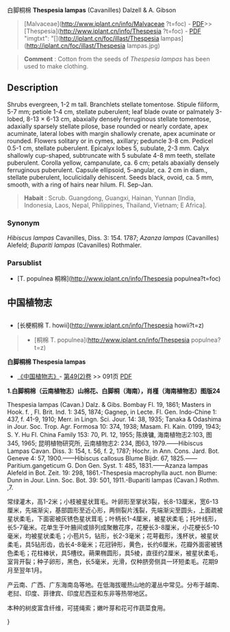 白脚桐棉 **Thespesia lampas** (Cavanilles) Dalzell & A. Gibson

> [Malvaceae](http://www.iplant.cn/info/Malvaceae ?t=foc) - [PDF](http://iplant.cn/foc/pdf/Malvaceae.pdf)>>[Thespesia](http://www.iplant.cn/info/Thespesia ?t=foc) - [PDF](http://www.iplant.cn/foc/pdf/Thespesia.pdf)
  "imgtxt": "[](http://iplant.cn/foc/illast/Thespesia lampas](http://iplant.cn/foc/illast/Thespesia lampas.jpg)

> **Comment** : 
> Cotton from the seeds of *Thespesia lampas* has been used to make clothing.

## Description

Shrubs evergreen, 1-2 m tall. Branchlets stellate tomentose. Stipule filiform, 5-7 mm; petiole 1-4 cm, stellate puberulent; leaf blade ovate or palmately 3-lobed, 8-13 × 6-13 cm, abaxially densely ferruginous stellate tomentose, adaxially sparsely stellate pilose, base rounded or nearly cordate, apex acuminate, lateral lobes with margin shallowly crenate, apex acuminate or rounded. Flowers solitary or in cymes, axillary; peduncle 3-8 cm. Pedicel 0.5-1 cm, stellate puberulent. Epicalyx lobes 5, subulate, 2-3 mm. Calyx shallowly cup-shaped, subtruncate with 5 subulate 4-8 mm teeth, stellate puberulent. Corolla yellow, campanulate, ca. 6 cm; petals abaxially densely ferruginous puberulent. Capsule ellipsoid, 5-angular, ca. 2 cm in diam., stellate puberulent, loculicidally dehiscent. Seeds black, ovoid, ca. 5 mm, smooth, with a ring of hairs near hilum. Fl. Sep-Jan.

> **Habait** : 
> Scrub. Guangdong, Guangxi, Hainan, Yunnan [India, Indonesia, Laos, Nepal, Philippines, Thailand, Vietnam; E Africa].

### Synonym
*Hibiscus lampas* Cavanilles, Diss. 3: 154. 1787; *Azanza lampas* (Cavanilles) Alefeld; *Bupariti lampas* (Cavanilles) Rothmaler.

### Parsublist

* [T.  populnea  桐棉](http://www.iplant.cn/info/Thespesia populnea?t=foc)

## 中国植物志

## 
* [长梗桐棉  T.  howii](http://www.iplant.cn/info/Thespesia howii?t=z)
> * [桐棉  T.  populnea](http://www.iplant.cn/info/Thespesia populnea?t=z)

**白脚桐棉 Thespesia lampas**

* [《中国植物志》](http://www.iplant.cn/frps)- [第49(2)卷](http://www.iplant.cn/frps/vol/49(2)) >> 091页 [PDF](http://www.iplant.cn/frps/pdf/49(2)/091.PDF)

**1.白脚桐棉（云南植物志）山棉花、白脚桐（海南），肖槿（海南植物志）图版24**

Thespesia lampas (Cavan.) Dalz. & Gibs. Bombay Fl. 19, 1861; Masters in Hook. f. , Fl. Brit. Ind. 1: 345, 1874; Gagnep, in Lecte. Fl. Gen. Indo-Chine 1: 437, f. 41-9, 1910; Merr. in Lingn. Sci. Jour. 14: 38, 1935; Tanaka & Odashima in Jour. Soc. Trop. Agr. Formosa 10: 374, 1938; Masam. Fl. Kain. 0199, 1943; S. Y. Hu Fl. China Family 153: 70, Pl. 12, 1955; 陈焕镛, 海南植物志2:103, 图345, 1965; 昆明植物研究所, 云南植物志2: 234, 图63, 1979.——Hibiscus Lampas Cavan. Diss. 3: 154, t. 56, f. 2, 1787; Hochr. in Ann. Cons. Jard. Bot. Geneve 4: 57, 1900.——Hibiscus callosus Blume Bijdr. 67, 1825.——Paritium.gangeticum G. Don Gen. Syst. 1: 485, 1831.——Azanza lampas Alefeld in Bot. Zeit. 19: 298, 1861.-Thespesia macrophylla auct. non Blume: Dunn in Jour. Linn. Soc. Bot. 39: 501, 1911.-Bupariti lampas (Cavan.) Rothm. ,7.

常绿灌木，高1-2米；小枝被星状茸毛。叶卵形至掌状3裂，长8-13厘米，宽6-13厘米，先端渐尖，基部圆形至近心形，两侧裂片浅裂，先端渐尖至圆头，上面疏被星状柔毛，下面密被灰锈色星状茸毛；叶柄长1-4厘米，被星状柔毛；托叶线形，长5-7毫米。花单生于叶腋间或排列成聚散花序，花梗长3-8厘米，小花梗长5-10毫米，均被星状柔毛；小苞片5，钻形，长2-3毫米；花萼截形，浅杯状，被星状柔毛，具5钻形齿，齿长4-8毫米；花冠钟形，黄色，长约6厘米，花瓣外面密被锈色柔毛；花柱棒状，具5槽纹。蒴果椭圆形，具5棱，直径约2厘米，被星状柔毛，室背开裂；种子卵形，黑色，长5毫米，光滑，仅种脐旁侧具一环短柔毛。花期9月至翌年1月。

产云南、广西、广东海南岛等地。在低海拔暖热山地的灌丛中常见。分布于越南、老挝、印度、菲律宾、印度尼西亚和东非等热带地区。

本种的树皮富含纤维，可搓绳索；嫩叶芽和花可作蔬菜食用。

}
